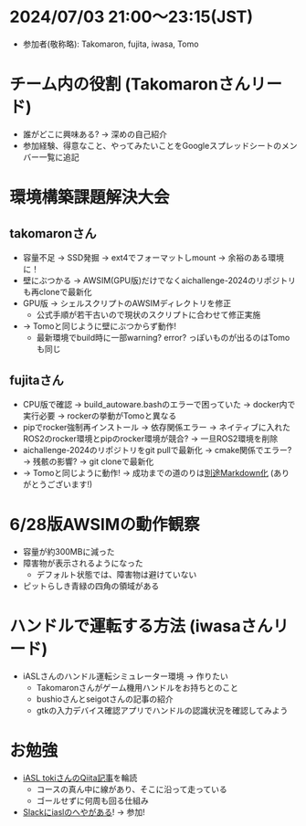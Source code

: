 # 2024/07/03 21:00～23:15(JST)
- 参加者(敬称略): Takomaron, fujita, iwasa, Tomo

# チーム内の役割 (Takomaronさんリード)
- 誰がどこに興味ある? -> 深めの自己紹介
- 参加経験、得意なこと、やってみたいことをGoogleスプレッドシートのメンバー一覧に追記

# 環境構築課題解決大会
## takomaronさん
- 容量不足 -> SSD発掘 -> ext4でフォーマットしmount -> 余裕のある環境に！
- 壁にぶつかる -> AWSIM(GPU版)だけでなくaichallenge-2024のリポジトリも再cloneで最新化
- GPU版 -> シェルスクリプトのAWSIMディレクトリを修正
  - 公式手順が若干古いので現状のスクリプトに合わせて修正実施
- -> Tomoと同じように壁にぶつからず動作!
  - 最新環境でbuild時に一部warning? error? っぽいものが出るのはTomoも同じ

## fujitaさん
- CPU版で確認 -> build_autoware.bashのエラーで困っていた -> docker内で実行必要 -> rockerの挙動がTomoと異なる
- pipでrocker強制再インストール -> 依存関係エラー -> ネイティブに入れたROS2のrocker環境とpipのrocker環境が競合? -> 一旦ROS2環境を削除
- aichallenge-2024のリポジトリをgit pullで最新化 -> cmake関係でエラー? -> 残骸の影響? -> git cloneで最新化
- -> Tomoと同じように動作! -> 成功までの道のりは[別途Markdown化](20240703_fujita.md) (ありがとうございます!)

# 6/28版AWSIMの動作観察
- 容量が約300MBに減った
- 障害物が表示されるようになった
  - デフォルト状態では、障害物は避けていない
- ピットらしき青緑の四角の領域がある

# ハンドルで運転する方法 (iwasaさんリード)
- iASLさんのハンドル運転シミュレーター環境 -> 作りたい
  - Takomaronさんがゲーム機用ハンドルをお持ちとのこと
  - bushioさんとseigotさんの記事の紹介
  - gtkの入力デバイス確認アプリでハンドルの認識状況を確認してみよう
 
# お勉強
- [iASL tokiさんのQiita記事](https://qiita.com/toki-1441/items/e9d999b08f345e39863c)を輪読
  - コースの真ん中に線があり、そこに沿って走っている
  - ゴールせずに何周も回る仕組み
- [Slackにiaslのへやがある](https://qiita.com/toki-1441/items/615d781e3a20edf22cda#%E3%81%BE%E3%81%A8%E3%82%81)! -> 参加!
